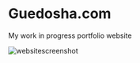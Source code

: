 # Guedosha.com
My work in progress portfolio website

![websitescreenshot](https://github.com/user-attachments/assets/24c3974e-1e00-43e3-b2b0-669de05e249a)
